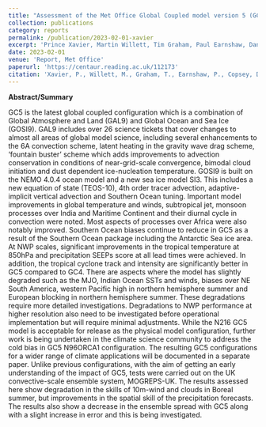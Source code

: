 ```yaml
---
title: "Assessment of the Met Office Global Coupled model version 5 (GC5) configurations"
collection: publications
category: reports
permalink: /publication/2023-02-01-xavier
excerpt: 'Prince Xavier, Martin Willett, Tim Graham, Paul Earnshaw, Dan Copsey, Nikesh Narayan, Charline Marzin, Alistair Sellar, Duncan Ackerley, Ed Blockley, Alejandro Bodas-Salcedo, Andrew Bushell, **Nakbin Choi**, Xin Rong Chua, Catherine Guiavarc’h, Muhammad Hassim, Julian Heming, Debbie Hudson, Sarah Ineson, Colin Jones, Richard Keane, Kiwook Kim, Jiyeong Kim, Till Kuhlbrodt, Myong-In Lee, Chen Li, Gill Martin, Anne Mccabe, Aurel Moise, Jeff Ridley, Luke Roberts, Sandeep Sahany, Reinhard K. H. Schiemann, David Storkey,Warren Tennant, Lorenzo Tomassini, Yoko Tsushima, Graham P.Weedon, AlexWest, Matthew Wheeler, Xiaobing Zhou, Hongyan Zhu' 
date: 2023-02-01
venue: 'Report, Met Office' 
paperurl: 'https://centaur.reading.ac.uk/112173'
citation: 'Xavier, P., Willett, M., Graham, T., Earnshaw, P., Copsey, D., Narayan, N., Marzin, C., Zhu, H., Sellar, A., Ackerley, D., Blockley, E., Bodas-Salcedo, A., Bushell, A., Choi, N., Chua, X. R., Guiavarc’h, C., Hassim, M., Heming, J., Hudson, D., Ineson, S. et al, (2023) Assessment of the Met Office Global Coupled model version 5 (GC5)configurations. Report. Met Office, Exeter. pp41.'
---
```

**Abstract/Summary**

GC5 is the latest global coupled configuration which is a combination of Global Atmosphere and Land (GAL9) and Global Ocean and Sea Ice (GOSI9). GAL9 includes over 26 science tickets that cover changes to almost all areas of global model science, including several enhancements to the 6A convection scheme, latent heating in the gravity wave drag scheme, ‘fountain buster’ scheme which adds improvements to advection conservation in conditions of near-grid-scale convergence, bimodal cloud initiation and dust dependent ice-nucleation temperature. GOSI9 is built on the NEMO 4.0.4 ocean model and a new sea ice model SI3. This includes a new equation of state (TEOS-10), 4th order tracer advection, adaptive-implicit vertical advection and Southern Ocean tuning. Important model improvements in global temperature and winds, subtropical jet, monsoon processes over India and Maritime Continent and their diurnal cycle in convection were noted. Most aspects of processes over Africa were also notably improved. Southern Ocean biases continue to reduce in GC5 as a result of the Southern Ocean package including the Antarctic Sea ice area. At NWP scales, significant improvements in the tropical temperature at 850hPa and precipitation SEEPs score at all lead times were achieved. In addition, the tropical cyclone track and intensity are significantly better in GC5 compared to GC4. There are aspects where the model has slightly degraded such as the MJO, Indian Ocean SSTs and winds, biases over NE South America, western Pacific high in northern hemisphere summer and European blocking in northern hemisphere summer. These degradations require more detailed investigations. Degradations to NWP performance at higher resolution also need to be investigated before operational implementation but will require minimal adjustments. While the N216 GC5 model is acceptable for release as the physical model configuration, further work is being undertaken in the climate science community to address the cold bias in GC5 N96ORCA1 configuration. The resulting GC5 configurations for a wider range of climate applications will be documented in a separate paper. Unlike previous configurations, with the aim of getting an early understanding of the impact of GC5, tests were carried out on the UK convective-scale ensemble system, MOGREPS-UK. The results assessed here show degradation in the skills of 10m-wind and clouds in Boreal summer, but improvements in the spatial skill of the precipitation forecasts. The results also show a decrease in the ensemble spread with GC5 along with a slight increase in error and this is being investigated.
